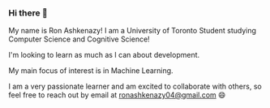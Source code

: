 ### Hi there 👋
My name is Ron Ashkenazy!
I am a University of Toronto Student studying Computer Science and Cognitive Science!

I'm looking to learn as much as I can about development.

My main focus of interest is in Machine Learning.

I am a very passionate learner and am excited to collaborate with others, so feel free to reach out by email at ronashkenazy04@gmail.com 😄
<!--
**ronashkenazy/ronashkenazy** is a ✨ _special_ ✨ repository because its `README.md` (this file) appears on your GitHub profile.

Here are some ideas to get you started:

- 🔭 I’m currently working on ...
- 🌱 I’m currently learning ...
- 👯 I’m looking to collaborate on ...
- 🤔 I’m looking for help with ...
- 💬 Ask me about ...
- 📫 How to reach me: ...
- 😄 Pronouns: ...
- ⚡ Fun fact: ...
-->
